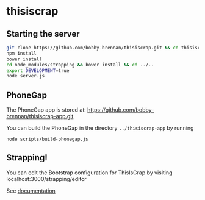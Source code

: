 # thisiscrap

## Starting the server

```bash
git clone https://github.com/bobby-brennan/thisiscrap.git && cd thisiscrap
npm install
bower install
cd node_modules/strapping && bower install && cd ../..
export DEVELOPMENT=true
node server.js
```

## PhoneGap
The PhoneGap app is stored at:
https://github.com/bobby-brennan/thisiscrap-app.git

You can build the PhoneGap in the directory `../thisiscrap-app` by running
```
node scripts/build-phonegap.js
```




## Strapping!
You can edit the Bootstrap configuration for ThisIsCrap by visiting localhost:3000/strapping/editor

See [documentation](https://github.com/bobby-brennan/thisiscrap)
